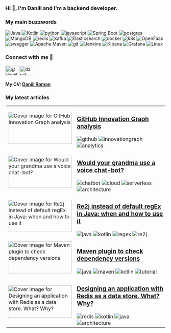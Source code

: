 ### Hi 👋, I'm Daniil and I'm a backend developer.

### My main buzzwords
![Java](https://img.shields.io/static/v1?style=for-the-badge&message=Java&color=007396&logo=Java&logoColor=FFFFFF&label=)
![Kotlin](https://img.shields.io/static/v1?style=for-the-badge&message=Kotlin&color=7F52FF&logo=Kotlin&logoColor=FFFFFF&label=)
![python](https://img.shields.io/badge/python%20-%2314354C.svg?&style=for-the-badge&logo=python&logoColor=white) 
![javascript](https://img.shields.io/badge/javascript%20-%23323330.svg?&style=for-the-badge&logo=javascript&logoColor=%23F7DF1E) 
![Spring Boot](https://img.shields.io/static/v1?style=for-the-badge&message=Spring+Boot&color=6DB33F&logo=Spring+Boot&logoColor=FFFFFF&label=)
![postgres](https://img.shields.io/badge/postgres-%23316192.svg?&style=for-the-badge&logo=postgresql&logoColor=white) 
![MongoDB](https://img.shields.io/static/v1?style=for-the-badge&message=MongoDB&color=47A248&logo=MongoDB&logoColor=FFFFFF&label=)
![redis](https://img.shields.io/badge/redis%20-%23CC0000.svg?&style=for-the-badge&logo=redis&logoColor=white) 
![kafka](https://img.shields.io/badge/kafka%20-%23000000.svg?&style=for-the-badge&logo=apache%20kafka&logoColor=white) 
![Elasticsearch](https://img.shields.io/static/v1?style=for-the-badge&message=Elasticsearch&color=005571&logo=Elasticsearch&logoColor=FFFFFF&label=)
![docker](https://img.shields.io/badge/docker-%232496ED.svg?&style=for-the-badge&logo=docker&logoColor=white) 
![k8s](https://img.shields.io/badge/kubernetes%20-%23326ce5.svg?&style=for-the-badge&logo=kubernetes&logoColor=white) 
![OpenFaas](https://img.shields.io/badge/openfaas%20-%23326ce5.svg?&style=for-the-badge&logo=openfaas&logoColor=white) 
![swagger](https://img.shields.io/badge/swagger-%2385EA2D.svg?&style=for-the-badge&logo=swagger&logoColor=black) 
![Apache Maven](https://img.shields.io/static/v1?style=for-the-badge&message=Apache+Maven&color=C71A36&logo=Apache+Maven&logoColor=FFFFFF&label=)
![git](https://img.shields.io/badge/git%20-%23F05033.svg?&style=for-the-badge&logo=git&logoColor=white) 
![Jenkins](https://img.shields.io/static/v1?style=for-the-badge&message=Jenkins&color=D24939&logo=Jenkins&logoColor=FFFFFF&label=)
![Kibana](https://img.shields.io/static/v1?style=for-the-badge&message=Kibana&color=AE4CCF&logo=Kibana&logoColor=FFFFFF&label=)
![Grafana](https://img.shields.io/static/v1?style=for-the-badge&message=Grafana&color=F46800&logo=Grafana&logoColor=FFFFFF&label=)
![Linux](https://img.shields.io/static/v1?style=for-the-badge&message=Linux&color=222222&logo=Linux&logoColor=FCC624&label=)

### Connect with me 🔗
<p align="left">
  <a href="https://dev.to/daniilroman" target="blank"><img align="center" src="https://raw.githubusercontent.com/rahuldkjain/github-profile-readme-generator/master/src/images/icons/Social/devto.svg" alt="@daniilroman" height="30" width="40" /></a>
  <a href="https://linkedin.com/in/daniil-roman" target="blank"><img align="center" src="https://raw.githubusercontent.com/rahuldkjain/github-profile-readme-generator/master/src/images/icons/Social/linked-in-alt.svg" alt="daniil-roman" height="30" width="40" /></a>
</p>

#### My CV: [Daniil Roman](https://docs.google.com/document/d/1oYvAFRyBdb5ul0jLJwk9x_P9XnV3EFJLth1_nWNrUPE/edit?usp=sharing)

### My latest articles

[//]: # (<style>)
[//]: # (.container {)
[//]: # (display: flex;)
[//]: # (})
[//]: # (.item {)
[//]: # (color: black; )
[//]: # (font-size: 16px; )
[//]: # (background-color: antiquewhite; )
[//]: # (padding: 1px 4px; )
[//]: # (border-radius: 5px; )
[//]: # (margin-right: 5px;)
[//]: # (})
[//]: # (</style>)

<!-- latest articles start -->
<table style="border-radius: 5px">
    <tr>
        <td>
            <img alt="Cover image for GitHub Innovation Graph analysis" class="crayons-article__cover__image" height="100" src="https://media.dev.to/cdn-cgi/image/width=1000,height=420,fit=cover,gravity=auto,format=auto/https%3A%2F%2Fdev-to-uploads.s3.amazonaws.com%2Fuploads%2Farticles%2F80poj8my1dmkyjjwcaj9.jpeg" style="aspect-ratio: auto 1000 / 420;" width="200"/>
        </td>
        <td>
            <h3><a href="https://dev.to/daniilroman/github-innovation-graph-analysis-27m3">GitHub Innovation Graph analysis</a></h3>
            <div class="container"><img src="https://img.shields.io/static/v1?style=for-the-badge&message=github&color=774392&logo=github&logoColor=FFFFFF&label=" alt="github"> <img src="https://img.shields.io/static/v1?style=for-the-badge&message=innovationgraph&color=771736&logo=innovationgraph&logoColor=FFFFFF&label=" alt="innovationgraph"> <img src="https://img.shields.io/static/v1?style=for-the-badge&message=analytics&color=778268&logo=analytics&logoColor=FFFFFF&label=" alt="analytics"></div>
        </td>
    </tr>
    <tr>
        <td>
            <img alt="Cover image for Would your grandma use a voice chat-bot?" class="crayons-article__cover__image" height="100" src="https://media.dev.to/cdn-cgi/image/width=1000,height=420,fit=cover,gravity=auto,format=auto/https%3A%2F%2Fdev-to-uploads.s3.amazonaws.com%2Fuploads%2Farticles%2Fmr7krc81njbxklmm2qqh.png" style="aspect-ratio: auto 1000 / 420;" width="200"/>
        </td>
        <td>
            <h3><a href="https://dev.to/daniilroman/would-your-grandma-use-a-voice-chat-bot-hca">Would your grandma use a voice chat-bot?</a></h3>
            <div class="container"><img src="https://img.shields.io/static/v1?style=for-the-badge&message=chatbot&color=773036&logo=chatbot&logoColor=FFFFFF&label=" alt="chatbot"> <img src="https://img.shields.io/static/v1?style=for-the-badge&message=cloud&color=774438&logo=cloud&logoColor=FFFFFF&label=" alt="cloud"> <img src="https://img.shields.io/static/v1?style=for-the-badge&message=serverless&color=777550&logo=serverless&logoColor=FFFFFF&label=" alt="serverless"> <img src="https://img.shields.io/static/v1?style=for-the-badge&message=architecture&color=774873&logo=architecture&logoColor=FFFFFF&label=" alt="architecture"></div>
        </td>
    </tr>
    <tr>
        <td>
            <img alt="Cover image for Re2j instead of default regEx in Java: when and how to use it" class="crayons-article__cover__image" height="100" src="https://media.dev.to/cdn-cgi/image/width=1000,height=420,fit=cover,gravity=auto,format=auto/https%3A%2F%2Fdev-to-uploads.s3.amazonaws.com%2Fuploads%2Farticles%2F47kggas795bhvlqlwdhf.jpg" style="aspect-ratio: auto 1000 / 420;" width="200"/>
        </td>
        <td>
            <h3><a href="https://dev.to/daniilroman/re2j-instead-of-default-regex-in-java-when-and-how-to-use-it-5bgn">Re2j instead of default regEx in Java: when and how to use it</a></h3>
            <div class="container"><img src="https://img.shields.io/static/v1?style=for-the-badge&message=java&color=776713&logo=java&logoColor=FFFFFF&label=" alt="java"> <img src="https://img.shields.io/static/v1?style=for-the-badge&message=kotlin&color=776922&logo=kotlin&logoColor=FFFFFF&label=" alt="kotlin"> <img src="https://img.shields.io/static/v1?style=for-the-badge&message=regex&color=773477&logo=regex&logoColor=FFFFFF&label=" alt="regex"> <img src="https://img.shields.io/static/v1?style=for-the-badge&message=re2j&color=775940&logo=re2j&logoColor=FFFFFF&label=" alt="re2j"></div>
        </td>
    </tr>
    <tr>
        <td>
            <img alt="Cover image for Maven plugin to check dependency versions" class="crayons-article__cover__image" height="100" src="https://media.dev.to/cdn-cgi/image/width=1000,height=420,fit=cover,gravity=auto,format=auto/https%3A%2F%2Fdev-to-uploads.s3.amazonaws.com%2Fuploads%2Farticles%2F72ebr606rvtzub81ozqw.jpg" style="aspect-ratio: auto 1000 / 420;" width="200"/>
        </td>
        <td>
            <h3><a href="https://dev.to/daniilroman/maven-plugin-to-check-dependencies-versions-318m">Maven plugin to check dependency versions</a></h3>
            <div class="container"><img src="https://img.shields.io/static/v1?style=for-the-badge&message=java&color=773244&logo=java&logoColor=FFFFFF&label=" alt="java"> <img src="https://img.shields.io/static/v1?style=for-the-badge&message=maven&color=776364&logo=maven&logoColor=FFFFFF&label=" alt="maven"> <img src="https://img.shields.io/static/v1?style=for-the-badge&message=kotlin&color=772352&logo=kotlin&logoColor=FFFFFF&label=" alt="kotlin"> <img src="https://img.shields.io/static/v1?style=for-the-badge&message=tutorial&color=772156&logo=tutorial&logoColor=FFFFFF&label=" alt="tutorial"></div>
        </td>
    </tr>
    <tr>
        <td>
            <img alt="Cover image for Designing an application with Redis as a data store. What? Why?" class="crayons-article__cover__image" height="100" src="https://media.dev.to/cdn-cgi/image/width=1000,height=420,fit=cover,gravity=auto,format=auto/https%3A%2F%2Fdev-to-uploads.s3.amazonaws.com%2Fuploads%2Farticles%2Fh4gn35c6zrrh0ktk9g7y.png" style="aspect-ratio: auto 1000 / 420;" width="200"/>
        </td>
        <td>
            <h3><a href="https://dev.to/daniilroman/designing-an-application-with-redis-as-a-data-store-what-why-57e3">Designing an application with Redis as a data store. What? Why?</a></h3>
            <div class="container"><img src="https://img.shields.io/static/v1?style=for-the-badge&message=redis&color=779940&logo=redis&logoColor=FFFFFF&label=" alt="redis"> <img src="https://img.shields.io/static/v1?style=for-the-badge&message=kotlin&color=773918&logo=kotlin&logoColor=FFFFFF&label=" alt="kotlin"> <img src="https://img.shields.io/static/v1?style=for-the-badge&message=java&color=772471&logo=java&logoColor=FFFFFF&label=" alt="java"> <img src="https://img.shields.io/static/v1?style=for-the-badge&message=architecture&color=776586&logo=architecture&logoColor=FFFFFF&label=" alt="architecture"></div>
        </td>
    </tr>
</table>
<!-- latest articles end -->
